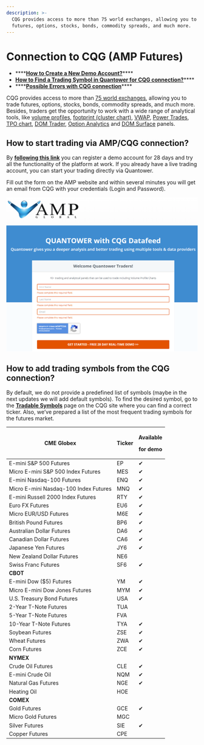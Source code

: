 ```yaml
---
description: >-
  CQG provides access to more than 75 world exchanges, allowing you to trade
  futures, options, stocks, bonds, commodity spreads, and much more.
---
```


# Connection to CQG (AMP Futures)

* \*\*\*\*[**How to Create a New Demo Account?**](./#how-to-start-trading-via-amp-cqg-connection)\*\*\*\*
* [**How to Find a Trading Symbol in Quantower for CQG connection?**](./#how-to-add-trading-symbols-from-the-cqg-connection)\*\*\*\*
* \*\*\*\*[**Possible Errors with CQG connection**](errors-with-cqg.md)\*\*\*\*

CQG provides access to more than [75 world exchanges](https://www.cqg.com/partners/exchanges), allowing you to trade futures, options, stocks, bonds, commodity spreads, and much more.\
Besides, traders get the opportunity to work with a wide range of analytical tools, like [volume profiles](../../analytics-panels/volume-analysis-tools/volume-profiles.md), [footprint (cluster chart)](../../analytics-panels/volume-analysis-tools/cluster-chart.md), [VWAP](../../analytics-panels/chart/vwap.md), [Power Trades](../../analytics-panels/chart/power-trades.md), [TPO chart](../../analytics-panels/tpo-chart.md), [DOM Trader](../../trading-panels/dom-trader/), [Option Analytics](../../analytics-panels/option-analytics.md) and [DOM Surface](../../analytics-panels/dom-surface.md) panels.

## How to start trading via AMP/CQG connection?

By [**following this link**](https://vip.ampfutures.com/quantower-cqg) you can register a demo account for 28 days and try all the functionality of the platform at work. If you already have a live trading account, you can start your trading directly via Quantower.

Fill out the form on the AMP website and within several minutes you will get an email from CQG with your credentials (Login and Password).

![](<../../.gitbook/assets/image (62).png>)

## How to add trading symbols from the CQG connection?

By default, we do not provide a predefined list of symbols (maybe in the next updates we will add default symbols). To find the desired symbol, go to the [**Tradable Symbols**](https://www.cqg.com/partners/exchanges/tradable-symbols) page on the CQG site where you can find a correct ticker. Also, we’ve prepared a list of the most frequent trading symbols for the futures market.

| **CME Globex**                        | Ticker | <p>Available</p><p>for demo</p> |
| ------------------------------------- | ------ | ------------------------------- |
| E-mini S\&P 500 Futures               | EP     | ✔                               |
| Micro E-mini S\&P 500 Index Futures   | MES    | ✔                               |
| E-mini Nasdaq-100 Futures             | ENQ    | ✔                               |
| Micro E-mini Nasdaq-100 Index Futures | MNQ    | ✔                               |
| E-mini Russell 2000 Index Futures     | RTY    | ✔                               |
| Euro FX Futures                       | EU6    | ✔                               |
| Micro EUR/USD Futures                 | M6E    | ✔                               |
| British Pound Futures                 | BP6    | ✔                               |
| Australian Dollar Futures             | DA6    | ✔                               |
| Canadian Dollar Futures               | CA6    | ✔                               |
| Japanese Yen Futures                  | JY6    | ✔                               |
| New Zealand Dollar Futures            | NE6    |                                 |
| Swiss Franc Futures                   | SF6    | ✔                               |
| **CBOT**                              |        |                                 |
| E-mini Dow ($5) Futures               | YM     | ✔                               |
| Micro E-mini Dow Jones Futures        | MYM    | ✔                               |
| U.S. Treasury Bond Futures            | USA    | ✔                               |
| 2-Year T-Note Futures                 | TUA    |                                 |
| 5-Year T-Note Futures                 | FVA    |                                 |
| 10-Year T-Note Futures                | TYA    | ✔                               |
| Soybean Futures                       | ZSE    | ✔                               |
| Wheat Futures                         | ZWA    | ✔                               |
| Corn Futures                          | ZCE    | ✔                               |
| **NYMEX**                             |        |                                 |
| Crude Oil Futures                     | CLE    | ✔                               |
| E-mini Crude Oil                      | NQM    | ✔                               |
| Natural Gas Futures                   | NGE    | ✔                               |
| Heating Oil                           | HOE    |                                 |
| **COMEX**                             |        |                                 |
| Gold Futures                          | GCE    | ✔                               |
| Micro Gold Futures                    | MGC    |                                 |
| Silver Futures                        | SIE    | ✔                               |
| Copper Futures                        | CPE    |                                 |
